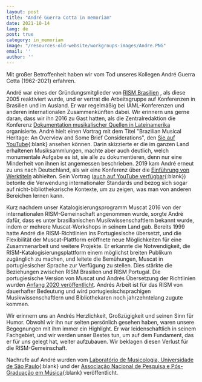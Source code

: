 ```yaml
---
layout: post
title: "André Guerra Cotta in memoriam"
date: 2021-10-14
lang: de
post: true
category: in_memoriam
image: "/resources-old-website/workgroups-images/Andre.PNG"
email: ''
author: ''
---
```


Mit großer Betroffenheit haben wir vom Tod unseres Kollegen André Guerra Cotta (1962-2021) erfahren.  

André war eines der Gründungsmitglieder von [RISM Brasilien](/working-groups/brazil/home.html) , als diese 2005 reaktiviert wurde, und er vertrat die Arbeitsgruppe auf Konferenzen in Brasilien und im Ausland. Er war regelmäßig bei IAML-Konferenzen und anderen internationalen Zusammenkünften dabei. Wir erinnern uns gerne daran, dass wir ihn 2016 zu Gast hatten, als die Zentralredaktion die Konferenz [Dokumentation musikalischer Quellen in Lateinamerika](/publications/conferences/latin-america-conference-2016.html) organisierte. André hielt einen Vortrag mit dem Titel "Brazilian Musical Heritage: An Overview and Some Brief Considerations", den [Sie auf YouTube](https://youtu.be/z_VjkqV-RvE){:blank} ansehen können. Darin skizzierte er die im ganzen Land erhaltenen Musiksammlungen, machte aber auch deutlich, welch monumentale Aufgabe es ist, sie alle zu dokumentieren, denn nur eine Minderheit von ihnen ist angemessen beschrieben. 2019 kam André erneut zu uns nach Deutschland, als wir eine Konferenz über die [Einführung von Werktiteln](/publications/conferences/work-level-2019.html) abhielten. Sein Vortrag ([auch auf YouTube verfügbar](https://youtu.be/yS5p6D4KeIE){:blank}) betonte die Verwendung internationaler Standards und bezog sich sogar auf nicht-bibliothekarische Kontexte, um zu zeigen, was man von anderen Bereichen lernen kann.  

Kurz nachdem unser Katalogisierungsprogramm Muscat 2016 von der internationalen RISM-Gemeinschaft angenommen wurde, sorgte André dafür, dass es unter brasilianischen Musikwissenschaftlern bekannt wurde, indem er mehrere Muscat-Workshops in seinem Land gab. Bereits 1999 hatte André die RISM-Richtlinien ins Portugiesische übersetzt, und die Flexibilität der Muscat-Plattform eröffnete neue Möglichkeiten für eine Zusammenarbeit und weitere Projekte. Er erkannte die Notwendigkeit, die RISM-Katalogisierungsplattform einem möglichst breiten Publikum zugänglich zu machen, und leitete die Bemühungen, Muscat in portugiesischer Sprache zur Verfügung zu stellen. Dies stärkte die Beziehungen zwischen RISM Brasilien und RISM Portugal. Die portugiesische Version von Muscat und Andrés Übersetzung der Richtlinien wurden [Anfang 2020 veröffentlicht](/rism_digital_center/2020/01/29/release-of-muscat-60-and-import-of-the-swiss.html). Andrés Arbeit ist für das RISM von dauerhafter Bedeutung und wird portugiesischsprachigen Musikwissenschaftlern und Bibliothekaren noch jahrzehntelang zugute kommen.  

Wir erinnern uns an Andrés Herzlichkeit, Großzügigkeit und seinen Sinn für Humor. Obwohl wir ihn nur selten persönlich gesehen haben, waren unsere Begegnungen mit ihm immer ein Highlight. Er war leidenschaftlich in seinem Fachgebiet, und wir werden unser Bestes tun, um auf dem Fundament, das er für uns gelegt hat, weiter aufzubauen. Wir beklagen diesen Verlust für die RISM-Gemeinschaft.  

Nachrufe auf André wurden vom [Laboratório de Musicologia, Universidade de São Paulo](https://sites.usp.br/lamus-each/nota-de-pesar/){:blank} und der [Associação Nacional de Pesquisa e Pós-Graduação em Música](https://anppom.org.br/2021/09/17/nota-de-falecimento-andre-henrique-guerra-cotta/){:blank} veröffentlicht.
